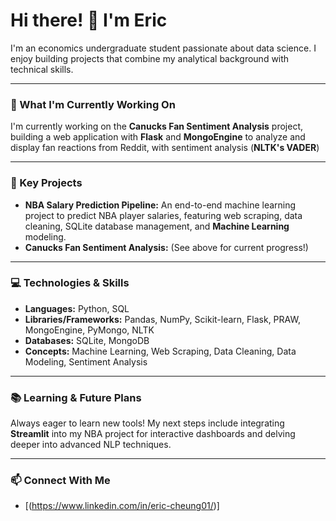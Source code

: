 # Hi there! 👋 I'm Eric

I'm an economics undergraduate student passionate about data science. I enjoy building projects that combine my analytical background with technical skills.

---

### 🌱 What I'm Currently Working On

I'm currently working on the **Canucks Fan Sentiment Analysis** project, building a web application with **Flask** and **MongoEngine** to analyze and display fan reactions from Reddit, with sentiment analysis (**NLTK's VADER**)

---

### 🚀 Key Projects

* **NBA Salary Prediction Pipeline:** An end-to-end machine learning project to predict NBA player salaries, featuring web scraping, data cleaning, SQLite database management, and **Machine Learning** modeling.
* **Canucks Fan Sentiment Analysis:** (See above for current progress!)

---

### 💻 Technologies & Skills

* **Languages:** Python, SQL
* **Libraries/Frameworks:** Pandas, NumPy, Scikit-learn, Flask, PRAW, MongoEngine, PyMongo, NLTK
* **Databases:** SQLite, MongoDB
* **Concepts:** Machine Learning, Web Scraping, Data Cleaning, Data Modeling, Sentiment Analysis

---

### 📚 Learning & Future Plans

Always eager to learn new tools! My next steps include integrating **Streamlit** into my NBA project for interactive dashboards and delving deeper into advanced NLP techniques.

---

### 📫 Connect With Me

* [(https://www.linkedin.com/in/eric-cheung01/)]
<!---
ericcheung1/ericcheung1 is a ✨ special ✨ repository because its `README.md` (this file) appears on your GitHub profile.
You can click the Preview link to take a look at your changes.
--->
